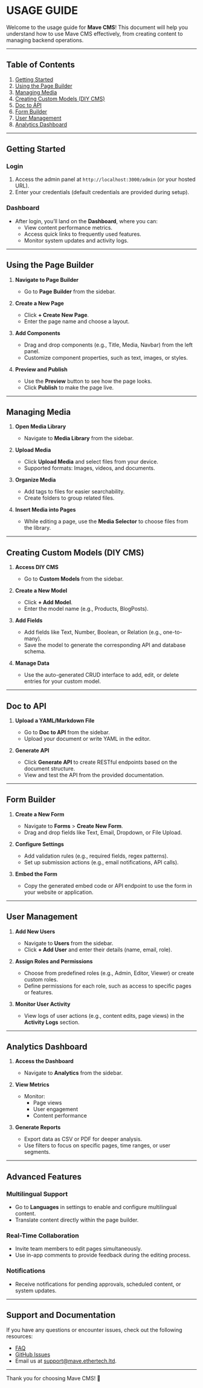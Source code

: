 # USAGE GUIDE

Welcome to the usage guide for **Mave CMS**! This document will help you understand how to use Mave CMS effectively, from creating content to managing backend operations.

---

## Table of Contents

1. [Getting Started](#getting-started)
2. [Using the Page Builder](#using-the-page-builder)
3. [Managing Media](#managing-media)
4. [Creating Custom Models (DIY CMS)](#creating-custom-models-diy-cms)
5. [Doc to API](#doc-to-api)
6. [Form Builder](#form-builder)
7. [User Management](#user-management)
8. [Analytics Dashboard](#analytics-dashboard)

---

## Getting Started

### Login

1. Access the admin panel at `http://localhost:3000/admin` (or your hosted URL).
2. Enter your credentials (default credentials are provided during setup).

### Dashboard

- After login, you’ll land on the **Dashboard**, where you can:
  - View content performance metrics.
  - Access quick links to frequently used features.
  - Monitor system updates and activity logs.

---

## Using the Page Builder

1. **Navigate to Page Builder**

   - Go to **Page Builder** from the sidebar.

2. **Create a New Page**

   - Click **+ Create New Page**.
   - Enter the page name and choose a layout.

3. **Add Components**

   - Drag and drop components (e.g., Title, Media, Navbar) from the left panel.
   - Customize component properties, such as text, images, or styles.

4. **Preview and Publish**
   - Use the **Preview** button to see how the page looks.
   - Click **Publish** to make the page live.

---

## Managing Media

1. **Open Media Library**

   - Navigate to **Media Library** from the sidebar.

2. **Upload Media**

   - Click **Upload Media** and select files from your device.
   - Supported formats: Images, videos, and documents.

3. **Organize Media**

   - Add tags to files for easier searchability.
   - Create folders to group related files.

4. **Insert Media into Pages**
   - While editing a page, use the **Media Selector** to choose files from the library.

---

## Creating Custom Models (DIY CMS)

1. **Access DIY CMS**

   - Go to **Custom Models** from the sidebar.

2. **Create a New Model**

   - Click **+ Add Model**.
   - Enter the model name (e.g., Products, BlogPosts).

3. **Add Fields**

   - Add fields like Text, Number, Boolean, or Relation (e.g., one-to-many).
   - Save the model to generate the corresponding API and database schema.

4. **Manage Data**
   - Use the auto-generated CRUD interface to add, edit, or delete entries for your custom model.

---

## Doc to API

1. **Upload a YAML/Markdown File**

   - Go to **Doc to API** from the sidebar.
   - Upload your document or write YAML in the editor.

2. **Generate API**
   - Click **Generate API** to create RESTful endpoints based on the document structure.
   - View and test the API from the provided documentation.

---

## Form Builder

1. **Create a New Form**

   - Navigate to **Forms** > **Create New Form**.
   - Drag and drop fields like Text, Email, Dropdown, or File Upload.

2. **Configure Settings**

   - Add validation rules (e.g., required fields, regex patterns).
   - Set up submission actions (e.g., email notifications, API calls).

3. **Embed the Form**
   - Copy the generated embed code or API endpoint to use the form in your website or application.

---

## User Management

1. **Add New Users**

   - Navigate to **Users** from the sidebar.
   - Click **+ Add User** and enter their details (name, email, role).

2. **Assign Roles and Permissions**

   - Choose from predefined roles (e.g., Admin, Editor, Viewer) or create custom roles.
   - Define permissions for each role, such as access to specific pages or features.

3. **Monitor User Activity**
   - View logs of user actions (e.g., content edits, page views) in the **Activity Logs** section.

---

## Analytics Dashboard

1. **Access the Dashboard**

   - Navigate to **Analytics** from the sidebar.

2. **View Metrics**

   - Monitor:
     - Page views
     - User engagement
     - Content performance

3. **Generate Reports**
   - Export data as CSV or PDF for deeper analysis.
   - Use filters to focus on specific pages, time ranges, or user segments.

---

## Advanced Features

### Multilingual Support

- Go to **Languages** in settings to enable and configure multilingual content.
- Translate content directly within the page builder.

### Real-Time Collaboration

- Invite team members to edit pages simultaneously.
- Use in-app comments to provide feedback during the editing process.

### Notifications

- Receive notifications for pending approvals, scheduled content, or system updates.

---

## Support and Documentation

If you have any questions or encounter issues, check out the following resources:

- [FAQ](./FAQ.md)
- [GitHub Issues](https://github.com/ether-technologies/mave-cms/issues)
- Email us at [support@mave.ethertech.ltd](mailto:support@mave.ethertech.ltd).

---

Thank you for choosing Mave CMS! 🎉
